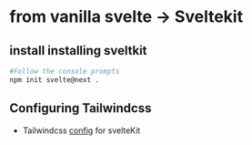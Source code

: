 # from vanilla svelte -> Sveltekit

## install installing sveltkit
```bash
#Follow the console prompts
npm init svelte@next .
```

## Configuring Tailwindcss
-  Tailwindcss [config](https://tailwindcss.com/docs/guides/sveltekit) for svelteKit
